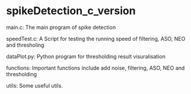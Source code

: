 # spikeDetection_c_version
main.c: The main program of spike detection

speedTest.c: A Script for testing the running speed of filtering, ASO, NEO and thresholing

dataPlot.py: Python program for thresholding result visuralisation


functions: Important functions include add noise, filtering, ASO, NEO and thresholding

utils: Some useful utils.
